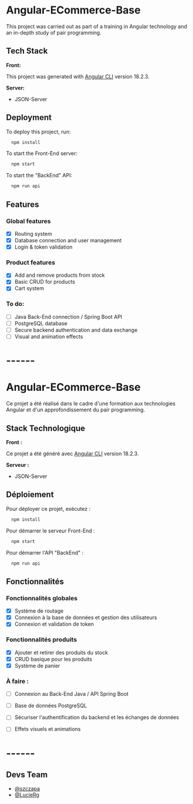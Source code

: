 # Angular-ECommerce-Base

This project was carried out as part of a training in Angular technology and an in-depth study of pair programming.

## Tech Stack

**Front:**

This project was generated with [Angular CLI](https://github.com/angular/angular-cli) version 18.2.3.

**Server:** 
- JSON-Server

## Deployment

To deploy this project, run:

```bash
  npm install
```

To start the Front-End server:

```bash
  npm start
```

To start the "BackEnd" API:

```bash
  npm run api
```

## Features

### Global features
- [x]  Routing system
- [x]  Database connection and user management
- [x]  Login & token validation

### Product features
- [x]  Add and remove products from stock
- [x]  Basic CRUD for products
- [x]  Cart system

### To do:
- [ ]  Java Back-End connection / Spring Boot API
- [ ]  PostgreSQL database
- [ ]  Secure backend authentication and data exchange
- [ ]  Visual and animation effects

# ------

# Angular-ECommerce-Base

Ce projet a été réalisé dans le cadre d'une formation aux technologies Angular et d'un approfondissement du pair programming.

## Stack Technologique

**Front :**

Ce projet a été généré avec [Angular CLI](https://github.com/angular/angular-cli) version 18.2.3.

**Serveur :** 
- JSON-Server

## Déploiement

Pour déployer ce projet, exécutez :

```bash
  npm install
```

Pour démarrer le serveur Front-End :

```bash
  npm start
```

Pour démarrer l'API "BackEnd" :

```bash
  npm run api
```

## Fonctionnalités

### Fonctionnalités globales
- [x]  Système de routage
- [x]  Connexion à la base de données et gestion des utilisateurs
- [x]  Connexion et validation de token

### Fonctionnalités produits
- [x]  Ajouter et retirer des produits du stock
- [x]  CRUD basique pour les produits
- [x]  Système de panier

### À faire :
- [ ]  Connexion au Back-End Java / API Spring Boot
- [ ]  Base de données PostgreSQL
- [ ]  Sécuriser l'authentification du backend et les échanges de données
- [ ]  Effets visuels et animations



# ------
## Devs Team

- [@szczapa](https://www.github.com/szczapa)
- [@LucieRg](https://www.github.com/LucieRg)
